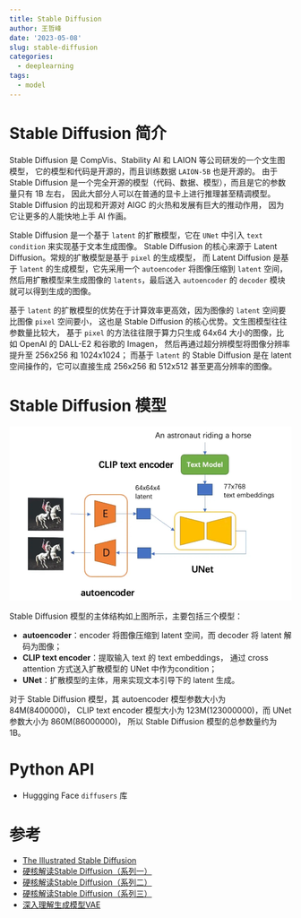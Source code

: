 ```yaml
---
title: Stable Diffusion
author: 王哲峰
date: '2023-05-08'
slug: stable-diffusion
categories:
  - deeplearning
tags:
  - model
---
```


# Stable Diffusion 简介

Stable Diffusion 是 CompVis、Stability AI 和 LAION 等公司研发的一个文生图模型，
它的模型和代码是开源的，而且训练数据 `LAION-5B` 也是开源的。
由于Stable Diffusion 是一个完全开源的模型（代码、数据、模型），而且是它的参数量只有 1B 左右，
因此大部分人可以在普通的显卡上进行推理甚至精调模型。
Stable Diffusion 的出现和开源对 AIGC 的火热和发展有巨大的推动作用，
因为它让更多的人能快地上手 AI 作画。

Stable Diffusion 是一个基于 `latent` 的扩散模型，它在 `UNet` 中引入 `text condition` 来实现基于文本生成图像。
Stable Diffusion 的核心来源于 Latent Diffusion。常规的扩散模型是基于 `pixel` 的生成模型，
而 Latent Diffusion 是基于 `latent` 的生成模型，它先采用一个 `autoencoder` 将图像压缩到 `latent` 空间，
然后用扩散模型来生成图像的 `latents`，最后送入 `autoencoder` 的 `decoder` 模块就可以得到生成的图像。

基于 `latent` 的扩散模型的优势在于计算效率更高效，因为图像的 `latent` 空间要比图像 `pixel` 空间要小，
这也是 Stable Diffusion 的核心优势。文生图模型往往参数量比较大，
基于 `pixel` 的方法往往限于算力只生成 64x64 大小的图像，比如 OpenAI 的 DALL-E2 和谷歌的 Imagen，
然后再通过超分辨模型将图像分辨率提升至 256x256 和 1024x1024；
而基于 `latent` 的 Stable Diffusion 是在 latent 空间操作的，它可以直接生成 256x256 和 512x512 甚至更高分辨率的图像。

# Stable Diffusion 模型

![img](images/model.png)

Stable Diffusion 模型的主体结构如上图所示，主要包括三个模型：

* **autoencoder**：encoder 将图像压缩到 latent 空间，而 decoder 将 latent 解码为图像；
* **CLIP text encoder**：提取输入 text 的 text embeddings，
  通过 cross attention 方式送入扩散模型的 UNet 中作为condition；
* **UNet**：扩散模型的主体，用来实现文本引导下的 latent 生成。

对于 Stable Diffusion 模型，其 autoencoder 模型参数大小为 84M(8400000)，
CLIP text encoder 模型大小为 123M(123000000)，而 UNet 参数大小为 860M(86000000)，
所以 Stable Diffusion 模型的总参数量约为 1B。




# Python API

* Huggging Face `diffusers` 库


# 参考

* [The Illustrated Stable Diffusion](https://jalammar.github.io/illustrated-stable-diffusion/)
* [硬核解读Stable Diffusion（系列一）](https://mp.weixin.qq.com/s?__biz=MzUyMjE2MTE0Mw==&mid=2247500109&idx=1&sn=6f63e1959ebb44d8699e83adc0a888ad&chksm=f9d29fd5cea516c34e451b45ef6fa22b7506b49c8bb1e8bbe5a05b837e6edd763656f8d1c0bc&scene=21#wechat_redirect)
* [硬核解读Stable Diffusion（系列二）](https://mp.weixin.qq.com/s?__biz=MzUyMjE2MTE0Mw==&mid=2247500110&idx=1&sn=8f2d05b2b6fd38f6243d8f823bb4376a&chksm=f9d29fd6cea516c035b2481211c7b5413485e883051ab161a8b252dbbb2a1a5a9c812d3644fe&scene=21#wechat_redirect)
* [硬核解读Stable Diffusion（系列三）](https://mp.weixin.qq.com/s?__biz=MzUyMjE2MTE0Mw==&mid=2247500111&idx=1&sn=3fe96b6ffdd132b99f53b3f6c74dbb26&chksm=f9d29fd7cea516c13860c612807e1e38d26b99a55dae9ba050963e9ab6f038c9923b2f8185d6&scene=21#wechat_redirect)
* [深入理解生成模型VAE](https://mp.weixin.qq.com/s?__biz=MzUyMjE2MTE0Mw==&mid=2247496548&idx=1&sn=2e5fcc3140891581fa1c8b112ecc6730&chksm=f9d2adfccea524ead15a9f93e5c89f053ec67d0803a2223e2751013e5ca99f432a5055fa6a18&scene=21#wechat_redirect)